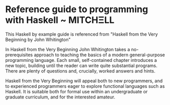 # Reference guide to programming with Haskell ~ MITCHΞLL 

This Haskell by example guide is referenced from "Haskell from the Very Beginning by John Whitington"

In Haskell from the Very Beginning John Whitington takes a no-prerequisites approach to teaching the basics of a modern general-purpose programming language. Each small, self-contained chapter introduces a new topic, building until the reader can write quite substantial programs. There are plenty of questions and, crucially, worked answers and hints.

Haskell from the Very Beginning will appeal both to new programmers, and to experienced programmers eager to explore functional languages such as Haskell. It is suitable both for formal use within an undergraduate or graduate curriculum, and for the interested amateur.
